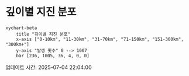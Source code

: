 # 깊이별 지진 분포

```mermaid
xychart-beta
    title "깊이별 지진 분포"
    x-axis ["0-10km", "11-30km", "31-70km", "71-150km", "151-300km", "300km+"]
    y-axis "발생 횟수" 0 --> 1007
    bar [236, 1005, 36, 4, 0, 0]
```

업데이트 시간: 2025-07-04 22:04:00
